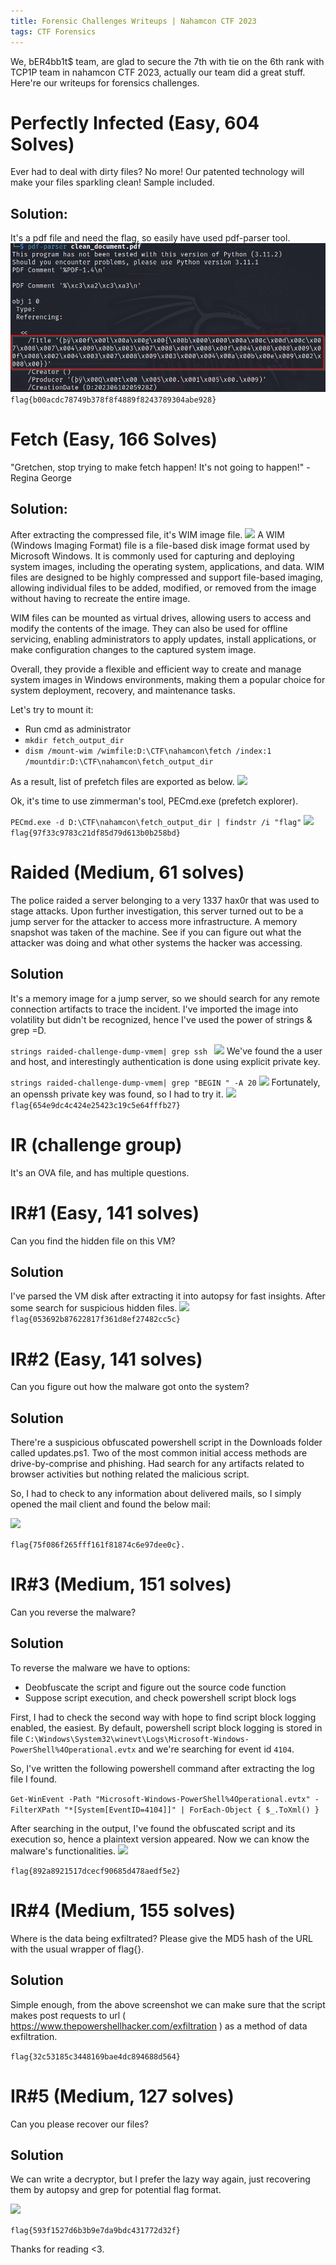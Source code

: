 ```yaml
---
title: Forensic Challenges Writeups | Nahamcon CTF 2023
tags: CTF Forensics
---
```


We, bER4bb1t$ team, are glad to secure the 7th with tie on the 6th rank with TCP1P team in nahamcon CTF 2023, actually our team did a great stuff.
Here're our writeups for forensics challenges.


# Perfectly Infected (Easy, 604 Solves)
Ever had to deal with dirty files? No more! Our patented technology will make your files sparkling clean! Sample included. 

## Solution:
It's a pdf file and need the flag, so easily have used pdf-parser tool.
![](/assets/images/NahamCon_CTF_2023_Forensics_Writeups/pic1.png)
```flag{b00acdc78749b378f8f4889f8243789304abe928}```


# Fetch (Easy, 166 Solves)
"Gretchen, stop trying to make fetch happen! It's not going to happen!" - Regina George 

## Solution:
After extracting the compressed file, it's WIM image file.
![](/assets/images/NahamCon_CTF_2023_Forensics_Writeups/pic2.png)
A WIM (Windows Imaging Format) file is a file-based disk image format used by Microsoft Windows. It is commonly used for capturing and deploying system images, including the operating system, applications, and data. WIM files are designed to be highly compressed and support file-based imaging, allowing individual files to be added, modified, or removed from the image without having to recreate the entire image.

WIM files can be mounted as virtual drives, allowing users to access and modify the contents of the image. They can also be used for offline servicing, enabling administrators to apply updates, install applications, or make configuration changes to the captured system image.

Overall, they provide a flexible and efficient way to create and manage system images in Windows environments, making them a popular choice for system deployment, recovery, and maintenance tasks.

Let's try to mount it:
- Run cmd as administrator
- ```mkdir fetch_output_dir```
- ```dism /mount-wim /wimfile:D:\CTF\nahamcon\fetch /index:1 /mountdir:D:\CTF\nahamcon\fetch_output_dir```

As a result, list of prefetch files are exported as below.
![](/assets/images/NahamCon_CTF_2023_Forensics_Writeups/pic3.png)

Ok, it's time to use zimmerman's tool, PECmd.exe (prefetch explorer).

```PECmd.exe -d D:\CTF\nahamcon\fetch_output_dir | findstr /i "flag"```
![](/assets/images/NahamCon_CTF_2023_Forensics_Writeups/pic4.png)
```flag{97f33c9783c21df85d79d613b0b258bd}```


# Raided (Medium, 61 solves)
The police raided a server belonging to a very 1337 hax0r that was used to stage attacks. Upon further investigation, this server turned out to be a jump server for the attacker to access more infrastructure.
A memory snapshot was taken of the machine. See if you can figure out what the attacker was doing and what other systems the hacker was accessing. 
## Solution

It's a memory image for a jump server, so we should search for any remote connection artifacts to trace the incident.
I've imported the image into volatility but didn't be recognized, hence I've used the power of strings & grep =D.

```strings raided-challenge-dump-vmem| grep ssh ```
![](/assets/images/NahamCon_CTF_2023_Forensics_Writeups/pic5.png)
We've found the a user and host, and interestingly authentication is done using explicit private key.

```strings raided-challenge-dump-vmem| grep "BEGIN " -A 20```
![](/assets/images/NahamCon_CTF_2023_Forensics_Writeups/pic6.png)
Fortunately, an openssh private key was found, so I had to try it.
![](/assets/images/NahamCon_CTF_2023_Forensics_Writeups/pic7.png)
```flag{654e9dc4c424e25423c19c5e64fffb27}```


# IR (challenge group)
It's an OVA file, and has multiple questions.

# IR#1 (Easy, 141 solves)
Can you find the hidden file on this VM?

## Solution
I've parsed the VM disk after extracting it into autopsy for fast insights.
After some search for suspicious hidden files.
![](/assets/images/NahamCon_CTF_2023_Forensics_Writeups/pic8.png)
```flag{053692b87622817f361d8ef27482cc5c}```


# IR#2 (Easy, 141 solves)
Can you figure out how the malware got onto the system? 
## Solution
There're a suspicious obfuscated powershell script in the Downloads folder called updates.ps1.
Two of the most common initial access methods are drive-by-comprise and phishing. Had search for any artifacts related to browser activities but nothing related the malicious script.

So, I had to check to any information about delivered mails, so I simply opened the mail client and found the below mail:

![](/assets/images/NahamCon_CTF_2023_Forensics_Writeups/pic9.png)

```flag{75f086f265fff161f81874c6e97dee0c}.```

# IR#3 (Medium, 151 solves)
Can you reverse the malware? 
## Solution
To reverse the malware we have to options:

- Deobfuscate the script and figure out the source code function
- Suppose script execution, and check powershell script block logs 

First, I had to check the second way with hope to find script block logging enabled, the easiest.
By default, powershell script block logging is stored in file ```C:\Windows\System32\winevt\Logs\Microsoft-Windows-PowerShell%4Operational.evtx``` and we're searching for event id ```4104```.

So, I've written the following powershell command after extracting the log file I found.

```Get-WinEvent -Path "Microsoft-Windows-PowerShell%4Operational.evtx" -FilterXPath "*[System[EventID=4104]]" | ForEach-Object { $_.ToXml() } ```

After searching in the output, I've found the obfuscated script and its execution so, hence a plaintext version appeared. Now we can know the malware's functionalities.
![](/assets/images/NahamCon_CTF_2023_Forensics_Writeups/pic10.png)

```flag{892a8921517dcecf90685d478aedf5e2}```

# IR#4 (Medium, 155 solves)
Where is the data being exfiltrated? Please give the MD5 hash of the URL with the usual wrapper of flag{}.
## Solution
Simple enough, from the above screenshot we can make sure that the script makes post requests to url ( https://www.thepowershellhacker.com/exfiltration ) as a method of data exfiltration.

```flag{32c53185c3448169bae4dc894688d564}```


# IR#5 (Medium, 127 solves)
Can you please recover our files? 
## Solution
We can write a decryptor, but I prefer the lazy way again,  just recovering them by autopsy and grep for potential flag format.

![](/assets/images/NahamCon_CTF_2023_Forensics_Writeups/pic11.png)

```flag{593f1527d6b3b9e7da9bdc431772d32f}```


Thanks for reading <3.

